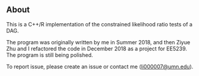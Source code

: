 ## About 

This is a C++/R implementation of the constrained likelihood ratio tests of a DAG.

The program was originally written by me in Summer 2018, and then Ziyue Zhu and I refactored the code in December 2018 as a project for EE5239. The program is still being polished.

To report issue, please create an issue or contact me (li000007@umn.edu).

